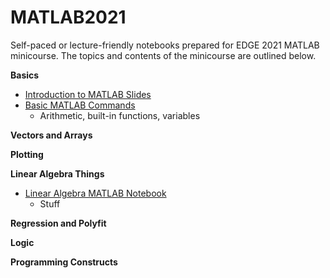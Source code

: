 # MATLAB2021
Self-paced or lecture-friendly notebooks prepared for EDGE 2021 MATLAB minicourse. The topics and contents of the minicourse are outlined below.

**Basics**
* [Introduction to MATLAB Slides](https://github.com/anilayadavalli/MATLAB2021/blob/main/Basics/Lecture%201.pdf)
* [Basic MATLAB Commands](https://github.com/anilayadavalli/MATLAB2021/blob/main/Basics/avgdiff.mat)
  * Arithmetic, built-in functions, variables

**Vectors and Arrays**

**Plotting**

**Linear Algebra Things**
* [Linear Algebra MATLAB Notebook](https://github.com/anilayadavalli/MATLAB2021/blob/main/Linear%20Algebra%20Things/Linear_Algebra_Things.mlx)
  * Stuff

**Regression and Polyfit**

**Logic**

**Programming Constructs**
